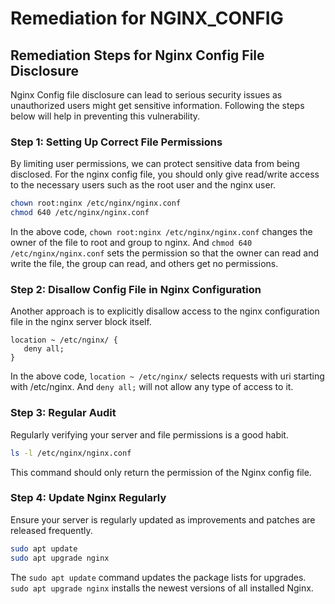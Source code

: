 # Remediation for NGINX_CONFIG

## Remediation Steps for Nginx Config File Disclosure
Nginx Config file disclosure can lead to serious security issues as unauthorized users might get sensitive information. Following the steps below will help in preventing this vulnerability.

### Step 1: Setting Up Correct File Permissions
By limiting user permissions, we can protect sensitive data from being disclosed. For the nginx config file, you should only give read/write access to the necessary users such as the root user and the nginx user.

```bash
chown root:nginx /etc/nginx/nginx.conf
chmod 640 /etc/nginx/nginx.conf
```
In the above code, `chown root:nginx /etc/nginx/nginx.conf` changes the owner of the file to root and group to nginx. And `chmod 640 /etc/nginx/nginx.conf` sets the permission so that the owner can read and write the file, the group can read, and others get no permissions.

### Step 2: Disallow Config File in Nginx Configuration
Another approach is to explicitly disallow access to the nginx configuration file in the nginx server block itself. 

```nginx
location ~ /etc/nginx/ {
   deny all;
}
```
In the above code, `location ~ /etc/nginx/` selects requests with uri starting with /etc/nginx. And `deny all;` will not allow any type of access to it.

### Step 3: Regular Audit
Regularly verifying your server and file permissions is a good habit. 

```bash
ls -l /etc/nginx/nginx.conf
```
This command should only return the permission of the Nginx config file.

### Step 4: Update Nginx Regularly
Ensure your server is regularly updated as improvements and patches are released frequently.

```bash
sudo apt update
sudo apt upgrade nginx
```

The `sudo apt update` command updates the package lists for upgrades. `sudo apt upgrade nginx` installs the newest versions of all installed Nginx.